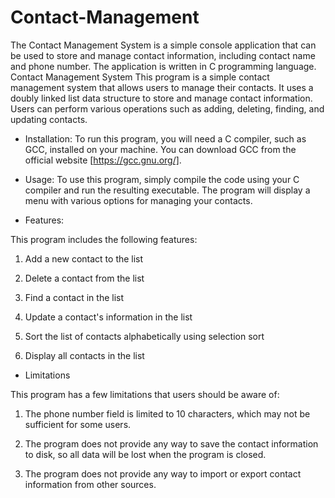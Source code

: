 # Contact-Management
The Contact Management System is a simple console application that can be used to store and manage contact information, including contact name and phone number. The application is written in C programming language.
Contact Management System
This program is a simple contact management system that allows users to manage their contacts. It uses a doubly linked list data structure to store and manage contact information. Users can perform various operations such as adding, deleting, finding, and updating contacts.

- Installation: 
To run this program, you will need a C compiler, such as GCC, installed on your machine. You can download GCC from the official website [https://gcc.gnu.org/].

- Usage: 
To use this program, simply compile the code using your C compiler and run the resulting executable. The program will display a menu with various options for managing your contacts.


- Features:

This program includes the following features:

1. Add a new contact to the list

2. Delete a contact from the list

3. Find a contact in the list

4. Update a contact's information in the list

5. Sort the list of contacts alphabetically using selection sort

6. Display all contacts in the list

- Limitations

This program has a few limitations that users should be aware of:

1. The phone number field is limited to 10 characters, which may not be sufficient for some users.

2. The program does not provide any way to save the contact information to disk, so all data will be lost when the program is closed.

3. The program does not provide any way to import or export contact information from other sources.





